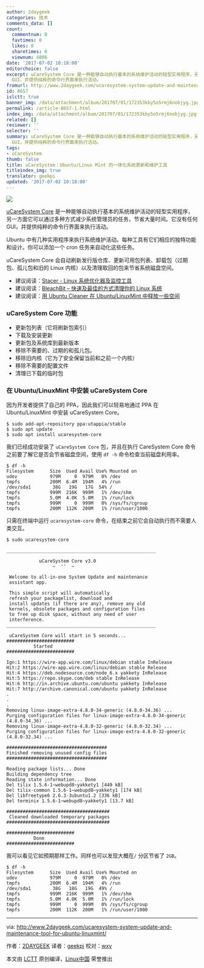 ```yaml
---
author: 2daygeek
categories: 技术
comments_data: []
count:
  commentnum: 0
  favtimes: 0
  likes: 0
  sharetimes: 0
  viewnum: 4806
date: '2017-07-02 10:18:00'
editorchoice: false
excerpt: uCareSystem Core 是一种能够自动执行基本的系统维护活动的轻型实用程序，另一方面它可以通过多种方式减少系统管理员的任务，节省大量时间。它没有任何
  GUI，并提供纯粹的命令行界面来执行活动。
fromurl: http://www.2daygeek.com/ucaresystem-system-update-and-maintenance-tool-for-ubuntu-linuxmint/
id: 8657
islctt: true
banner_img: /data/attachment/album/201707/01/172353kby5o5rmj6nobjyg.jpg
permalink: /article-8657-1.html
index_img: /data/attachment/album/201707/01/172353kby5o5rmj6nobjyg.jpg.thumb.jpg
related: []
reviewer: ''
selector: ''
summary: uCareSystem Core 是一种能够自动执行基本的系统维护活动的轻型实用程序，另一方面它可以通过多种方式减少系统管理员的任务，节省大量时间。它没有任何
  GUI，并提供纯粹的命令行界面来执行活动。
tags:
- uCareSystem
thumb: false
title: uCareSystem：Ubuntu/Linux Mint 的一体化系统更新和维护工具
titleindex_img: true
translator: geekpi
updated: '2017-07-02 10:18:00'
---
```


![](/data/attachment/album/201707/01/172353kby5o5rmj6nobjyg.jpg)


[uCareSystem Core](https://github.com/cerebrux/uCareSystem) 是一种能够自动执行基本的系统维护活动的轻型实用程序，另一方面它可以通过多种方式减少系统管理员的任务，节省大量时间。它没有任何 GUI，并提供纯粹的命令行界面来执行活动。


Ubuntu 中有几种实用程序来执行系统维护活动。每种工具有它们相应的独特功能和设计。你可以添加一个 cron 任务来自动化这些任务。


uCareSystem Core 会自动刷新发行版仓库、更新可用包列表、卸载包（过期包、孤儿包和旧的 Linux 内核）以及清理取回的包来节省系统磁盘空间。


* 建议阅读：[Stacer - Linux 系统优化器及监控工具](http://www.2daygeek.com/stacer-linux-system-optimizer-and-monitoring-tool/)
* 建议阅读：[BleachBit – 快速及最佳的方式清理你的 Linux 系统](http://www.2daygeek.com/bleachbit-system-cleaner-on-ubuntu-debian-fedora-opensuse-arch-linux-mint/)
* 建议阅读：[用 Ubuntu Cleaner 在 Ubuntu/LinuxMint 中释放一些空间](/article-8642-1.html)


### uCareSystem Core 功能


* 更新包列表（它将刷新包索引）
* 下载及安装更新
* 更新包及系统库到最新版本
* 移除不需要的、过期的和孤儿包。
* 移除旧内核（它为了安全保留当前和之前一个内核）
* 移除不需要的配置文件
* 清理已下载的临时包


### 在 Ubuntu/LinuxMint 中安装 uCareSystem Core


因为开发者提供了自己的 PPA，因此我们可以轻易地通过 PPA 在 Ubuntu/LinuxMint 中安装 uCareSystem Core。



```
$ sudo add-apt-repository ppa:utappia/stable
$ sudo apt update
$ sudo apt install ucaresystem-core

```

我们已经成功安装了 `uCareSystem Core` 包，并且在执行 CareSystem Core 命令之前要了解它是否会节省磁盘空间，使用 `df -h` 命令检查当前磁盘利用率。



```
$ df -h
Filesystem      Size  Used Avail Use% Mounted on
udev            979M     0  979M   0% /dev
tmpfs           200M  6.4M  194M   4% /run
/dev/sda1        38G   19G   17G  54% /
tmpfs           999M  216K  999M   1% /dev/shm
tmpfs           5.0M  4.0K  5.0M   1% /run/lock
tmpfs           999M     0  999M   0% /sys/fs/cgroup
tmpfs           200M  112K  200M   1% /run/user/1000

```

只需在终端中运行 `ucaresystem-core` 命令，在结束之前它会自动执行而不需要人类交互。



```
$ sudo ucaresystem-core

_______________________________________________________

            uCareSystem Core v3.0                      
                 ~  ''  ~                              

 Welcome to all-in-one System Update and maintenance   
 assistant app.                                        

 This simple script will automatically               
 refresh your packagelist, download and                
 install updates (if there are any), remove any old    
 kernels, obsolete packages and configuration files    
 to free up disk space, without any need of user       
 interference.                                       
_______________________________________________________

 uCareSystem Core will start in 5 seconds... 
#########################
          Started
#########################

Ign:1 https://wire-app.wire.com/linux/debian stable InRelease
Hit:2 https://wire-app.wire.com/linux/debian stable Release
Hit:4 https://deb.nodesource.com/node_6.x yakkety InRelease
Hit:5 https://repo.skype.com/deb stable InRelease
Hit:6 http://in.archive.ubuntu.com/ubuntu yakkety InRelease
Hit:7 http://archive.canonical.com/ubuntu yakkety InRelease
.
.
.
Removing linux-image-extra-4.8.0-34-generic (4.8.0-34.36) ...
Purging configuration files for linux-image-extra-4.8.0-34-generic (4.8.0-34.36) ...
Removing linux-image-extra-4.8.0-32-generic (4.8.0-32.34) ...
Purging configuration files for linux-image-extra-4.8.0-32-generic (4.8.0-32.34) ...

#####################################
Finished removing unused config files
#####################################

Reading package lists... Done
Building dependency tree       
Reading state information... Done
Del tilix 1.5.6-1~webupd8~yakkety1 [449 kB]
Del tilix-common 1.5.6-1~webupd8~yakkety1 [174 kB]
Del libfreetype6 2.6.3-3ubuntu1.2 [336 kB]
Del terminix 1.5.6-1~webupd8~yakkety1 [13.7 kB]

######################################
 Cleaned downloaded temporary packages
######################################

#########################
          Done
#########################

```

我可以看见它如预期那样工作。同样也可以发现大概在`/` 分区节省了 `2GB`。



```
$ df -h
Filesystem      Size  Used Avail Use% Mounted on
udev            979M     0  979M   0% /dev
tmpfs           200M  6.4M  194M   4% /run
/dev/sda1        38G   18G   19G  49% /
tmpfs           999M  216K  999M   1% /dev/shm
tmpfs           5.0M  4.0K  5.0M   1% /run/lock
tmpfs           999M     0  999M   0% /sys/fs/cgroup
tmpfs           200M  112K  200M   1% /run/user/1000

```



---


via: <http://www.2daygeek.com/ucaresystem-system-update-and-maintenance-tool-for-ubuntu-linuxmint/>


作者：[2DAYGEEK](http://www.2daygeek.com/author/2daygeek/) 译者：[geekpi](https://github.com/geekpi) 校对：[wxy](https://github.com/wxy)


本文由 [LCTT](https://github.com/LCTT/TranslateProject) 原创编译，[Linux中国](https://linux.cn/) 荣誉推出